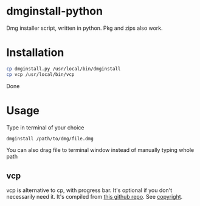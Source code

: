 # dmginstall-python
 Dmg installer script, written in python. Pkg and zips also work.

# Installation
```bash
cp dmginstall.py /usr/local/bin/dmginstall
cp vcp /usr/local/bin/vcp
```
Done

# Usage
Type in terminal of your choice 
``` bash
dmginstall /path/to/dmg/file.dmg 
```
You can also drag file to terminal window instead of manually typing whole path

## vcp
vcp is alternative to cp, with progress bar. It's optional if you don't necessarily
need it. It's compiled from [this github repo](https://github.com/Leask/VCP). See [copyright](vcp/COPYRIGHT).
